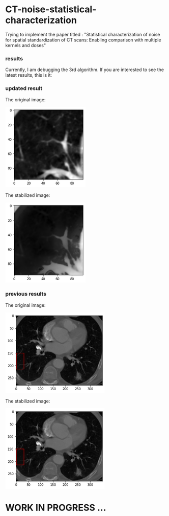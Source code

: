 # CT-noise-statistical-characterization
Trying to implement the paper titled : "Statistical characterization of noise for spatial standardization of CT scans: Enabling comparison with multiple kernels and doses"
### results
Currently, I am debugging the 3rd algorithm. If you are interested to see the latest results, this is it:


### updated result
The original image:

![original img](resources/figs/original.png) 

The stabilized image:

![stabilized img](resources/figs/stabilized.png) 

### previous results

The original image:

![original img](resources/figs/partial.png) 

The stabilized image:

![stabilized img](resources/figs/partial_stabilized.png) 

# WORK IN PROGRESS ...